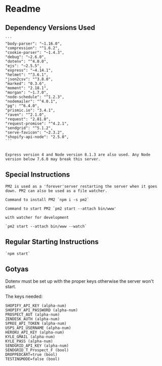 # Readme

## Dependency Versions Used
    
    ```
    "body-parser": "~1.16.0",
    "compression": "^1.6.2",
    "cookie-parser": "~1.4.3",
    "debug": "~2.6.0",
    "dotenv": "^4.0.0",
    "ejs": "~2.5.5",
    "express": "~4.14.1",
    "helmet": "^3.6.1",
    "json2csv": "^3.8.0",
    "marked": "0.3.6",
    "moment": "2.18.1",
    "morgan": "~1.7.0",
    "node-schedule": "^1.2.3",
    "nodemailer": "^4.0.1",
    "pg": "^6.4.0",
    "prismic.io": "3.4.1",
    "raven": "^2.1.0",
    "request": "2.81.0",
    "request-promise": "^4.2.1",
    "sendgrid": "^5.1.2",
    "serve-favicon": "~2.3.2",
    "shopify-api-node": "2.5.0",
    ```


    Express version 4 and Node version 8.1.3 are also used. Any Node version below 7.6.0 may break this server.

## Special Instructions
    
    PM2 is used as a 'forever'server restarting the server when it goes down. PM2 can also be used as a file watcher. 
    
    Command to install PM2 `npm i -s pm2` 

    Command to start PM2 `pm2 start --attach bin/www' 

    with watcher for development

    `pm2 start --attach bin/www --watch` 

## Regular Starting Instructions

    `npm start`


## Gotyas

Dotenv must be set up with the proper keys otherwise the server won't start.

The keys needed: 

```
SHOPIFY_API_KEY (alpha-num)
SHOPIFY_API_PASSWORD (alpha-num)
PROSPECT_AUT (alpha-num)
ZENDESK_AUTH (alpha-num)
SPREE_API_TOKEN (alpha-num)
USPS_API_USERNAME (alpha-num)
HEROKU_API_KEY (alpha-num)
KYLE_GMAIL (alpha-num)
KYLE_PASS (alpha-num)
SENDGRID_API_KEY (alpha-num)
SENDGRID_T_Prospect_F (bool)
DROPPEDCART=true (bool)
TESTINGMODE=false (bool)
```